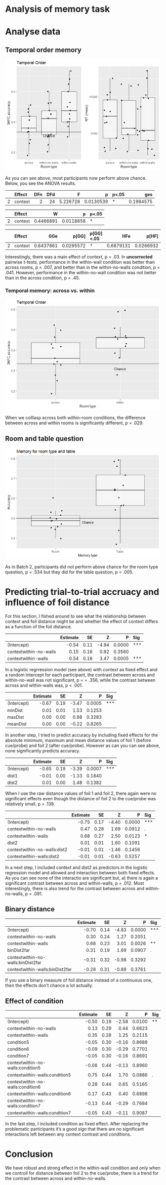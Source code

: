Analysis of memory task
================

# Analyse data

## Temporal order memory

![](memoryTask_batch3_files/figure-gfm/unnamed-chunk-1-1.png)<!-- -->

As you can see above, most participants now perform above chance. Below,
you see the ANOVA results.

|   | Effect  | DFn | DFd |        F |         p | p\<.05 |       ges |
| - | :------ | --: | --: | -------: | --------: | :----- | --------: |
| 2 | context |   2 |  24 | 5.226728 | 0.0130539 | \*     | 0.1984575 |

|   | Effect  |         W |         p | p\<.05 |
| - | :------ | --------: | --------: | :----- |
| 2 | context | 0.4466891 | 0.0118858 | \*     |

|   | Effect  |       GGe |   p\[GG\] | p\[GG\]\<.05 |       HFe |   p\[HF\] | p\[HF\]\<.05 |
| - | :------ | --------: | --------: | :----------- | --------: | --------: | :----------- |
| 2 | context | 0.6437861 | 0.0295572 | \*           | 0.6879131 | 0.0266932 | \*           |

Interestingly, there was a main effect of context, p = .03. In
**uncorrected** pairwise t-tests, performance in the within-wall
condition was better than across rooms, p = .007, and better than in the
within-no-walls condition, p = .041. However, performance in the
within-no-wall condition was not better than in the across condition, p
= .45.

### Temporal memory: across vs. within

![](memoryTask_batch3_files/figure-gfm/unnamed-chunk-3-1.png)<!-- -->

When we colllasp across both within-room conditions, the difference
between across and within rooms is significantly different, p = .029.

## Room and table question

![](memoryTask_batch3_files/figure-gfm/unnamed-chunk-4-1.png)<!-- -->

As in Batch 2, participants did not perform above chance for the room
type question, p = .534 but they did for the table question, p = .005.

# Predicting trial-to-trial accruacy and influence of foil distance

For this section, I fished around to see what the relationship between
context and foil distance might be and whether the effect of context
differs as a function of the foil distance.

|                        | Estimate |   SE |      Z |      P | Sig    |
| ---------------------- | -------: | ---: | -----: | -----: | :----- |
| (Intercept)            |   \-0.54 | 0.11 | \-4.94 | 0.0000 | \*\*\* |
| contextwithin-no-walls |     0.15 | 0.16 |   0.92 | 0.3560 |        |
| contextwithin-walls    |     0.54 | 0.16 |   3.47 | 0.0005 | \*\*\* |

In a logistic regrression model (see above) with context as fixed effect
and a random intercept for each participant, the contrast between across
and within-no-wall was not significant, p = = .356, while the contrast
between across and within-walls was, p \< .001.

|             | Estimate |   SE |      Z |      P | Sig    |
| ----------- | -------: | ---: | -----: | -----: | :----- |
| (Intercept) |   \-0.67 | 0.19 | \-3.47 | 0.0005 | \*\*\* |
| minDist     |     0.01 | 0.01 |   1.53 | 0.1253 |        |
| maxDist     |     0.00 | 0.00 |   0.98 | 0.3283 |        |
| meanDist    |     0.00 | 0.00 | \-0.22 | 0.8265 |        |

In another step, I tried to predict accuracy by including fixed effects
for the absolute minimum, maximum and mean distance values of foil 1
(before cue/probe) and foil 2 (after cue/probe). However as can you can
see above, none significantly predicts accuracy.

|             | Estimate |   SE |      Z |      P | Sig    |
| ----------- | -------: | ---: | -----: | -----: | :----- |
| (Intercept) |   \-0.65 | 0.19 | \-3.39 | 0.0007 | \*\*\* |
| dist1       |   \-0.01 | 0.00 | \-1.33 | 0.1840 |        |
| dist2       |     0.01 | 0.00 |   1.48 | 0.1382 |        |

When I use the raw distance values of foil 1 and foil 2, there again
were no significant effects even though the distance of foil 2 to the
cue/probe was relatively small, p = .138.

|                              | Estimate |   SE |      Z |      P | Sig    |
| ---------------------------- | -------: | ---: | -----: | -----: | :----- |
| (Intercept)                  |   \-0.75 | 0.17 | \-4.40 | 0.0000 | \*\*\* |
| contextwithin-no-walls       |     0.47 | 0.28 |   1.69 | 0.0912 | .      |
| contextwithin-walls          |     0.68 | 0.27 |   2.50 | 0.0123 | \*     |
| dist2                        |     0.01 | 0.01 |   1.60 | 0.1091 |        |
| contextwithin-no-walls:dist2 |   \-0.01 | 0.01 | \-1.46 | 0.1456 |        |
| contextwithin-walls:dist2    |   \-0.01 | 0.01 | \-0.63 | 0.5257 |        |

In a next step, I included context and dist2 as predictors in the
logistic regression model and allowed and interaction between both fixed
effects. As you can see none of the interactio are significant but, a)
there is again a significant contrast between across and within-walls, p
= .012. Most interestingly, there is also trend for the contrast between
across and within-no-walls, p = .091.

## Binary distance

|                                    | Estimate |   SE |      Z |      P | Sig    |
| ---------------------------------- | -------: | ---: | -----: | -----: | :----- |
| (Intercept)                        |   \-0.70 | 0.14 | \-4.83 | 0.0000 | \*\*\* |
| contextwithin-no-walls             |     0.30 | 0.24 |   1.27 | 0.2051 |        |
| contextwithin-walls                |     0.68 | 0.23 |   3.01 | 0.0026 | \*\*   |
| binDist2far                        |     0.31 | 0.19 |   1.69 | 0.0907 | .      |
| contextwithin-no-walls:binDist2far |   \-0.31 | 0.32 | \-0.98 | 0.3292 |        |
| contextwithin-walls:binDist2far    |   \-0.28 | 0.31 | \-0.89 | 0.3761 |        |

If you use a binary measure of foil distance instead of a continuous
one, then the effects don’t chance a lot actually.

## Effect of condition

|                                   | Estimate |   SE |      Z |      P | Sig  |
| --------------------------------- | -------: | ---: | -----: | -----: | :--- |
| (Intercept)                       |   \-0.50 | 0.19 | \-2.58 | 0.0100 | \*\* |
| contextwithin-no-walls            |     0.13 | 0.29 |   0.44 | 0.6623 |      |
| contextwithin-walls               |     0.35 | 0.28 |   1.25 | 0.2115 |      |
| condition5                        |   \-0.05 | 0.30 | \-0.16 | 0.8689 |      |
| condition6                        |   \-0.09 | 0.30 | \-0.29 | 0.7701 |      |
| condition7                        |   \-0.05 | 0.30 | \-0.16 | 0.8691 |      |
| contextwithin-no-walls:condition5 |   \-0.06 | 0.44 | \-0.13 | 0.8960 |      |
| contextwithin-walls:condition5    |     0.75 | 0.44 |   1.70 | 0.0886 | .    |
| contextwithin-no-walls:condition6 |     0.28 | 0.44 |   0.65 | 0.5165 |      |
| contextwithin-walls:condition6    |     0.17 | 0.43 |   0.40 | 0.6898 |      |
| contextwithin-no-walls:condition7 |   \-0.13 | 0.44 | \-0.29 | 0.7684 |      |
| contextwithin-walls:condition7    |   \-0.05 | 0.43 | \-0.11 | 0.9087 |      |

In the last step, I included condition as fixed effect. After replacing
the problematic participants it’s a good sign that there are no
significant interactions left between any context contrast and
conditions.

# Conclusion

We have robust and strong effect in the within-wall condition and only
when we controll for distance between foil 2 to the cue/probe, there is
a trend for the contrast between across and within-no-walls.
